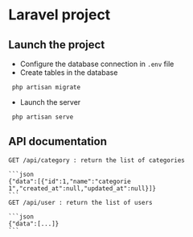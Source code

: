 # Laravel project

## Launch the project

  - Configure the database connection in ```.env``` file
  - Create tables in the database

  ```shell
   php artisan migrate
  ```

  - Launch the server

  ```shell
   php artisan serve
  ```

## API documentation

    GET /api/category : return the list of categories

    ```json
    {"data":[{"id":1,"name":"categorie 1","created_at":null,"updated_at":null}]}
    ```
    GET /api/user : return the list of users

    ```json
    {"data":[...]}
    ```
